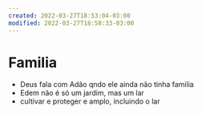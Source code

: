 ```yaml
---
created: 2022-03-27T18:53:04-03:00
modified: 2022-03-27T18:58:33-03:00
---
```


# Familia

- Deus fala com Adão qndo ele ainda não tinha familia
- Edem não é só um jardim, mas um lar
- cultivar e proteger e amplo, incluindo o lar
